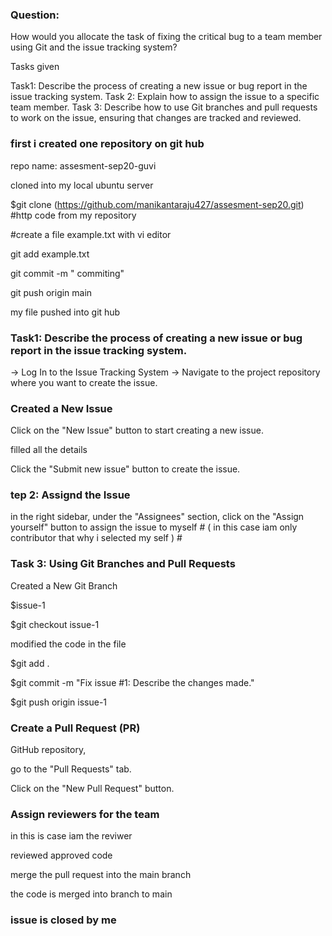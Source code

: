 ### Question:

How would you allocate the task of fixing the critical bug to a team member using Git and the issue tracking system?

Tasks given

Task1: Describe the process of creating a new issue or bug report in the issue tracking system.
Task 2: Explain how to assign the issue to a specific team member.
Task 3: Describe how to use Git branches and pull requests to work on the issue, ensuring that changes are tracked and reviewed.
###


### first i created one repository on git hub  ###

repo name: assesment-sep20-guvi

cloned into my local ubuntu server 

$git clone (https://github.com/manikantaraju427/assesment-sep20.git) #http code from my repository

#create a file example.txt    with vi editor  

git add example.txt

git commit -m " commiting"

git push origin main

my file pushed into git hub 

### Task1: Describe the process of creating a new issue or bug report in the issue tracking system. ###

-> Log In to the Issue Tracking System
-> Navigate to the project repository where you want to create the issue.

###  Created a New Issue ###

 Click on the "New Issue" button to start creating a new issue.

filled all the details

Click the "Submit new issue" button to create the issue.

### tep 2: Assignd the Issue ###

in the right sidebar, under the "Assignees" section, click on the "Assign yourself" button to assign the issue to myself  # ( in this case iam only contributor that why i selected my self ) #


### Task 3: Using Git Branches and Pull Requests ###

Created a New Git Branch

$issue-1 

$git checkout issue-1

modified the code in the file

$git add .

$git commit -m "Fix issue #1: Describe the changes made."

$git push origin issue-1

### Create a Pull Request (PR) ###

GitHub repository,

go to the "Pull Requests" tab.

Click on the "New Pull Request" button.

### Assign reviewers for the team ###

in this is case iam the reviwer 

reviewed 
approved code

merge the pull request into the main branch

the code is merged into branch to main 


### issue is closed by me ###



